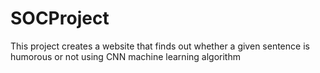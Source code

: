 # SOCProject
This project creates a website that finds out whether a given sentence is humorous or not using CNN machine learning algorithm

